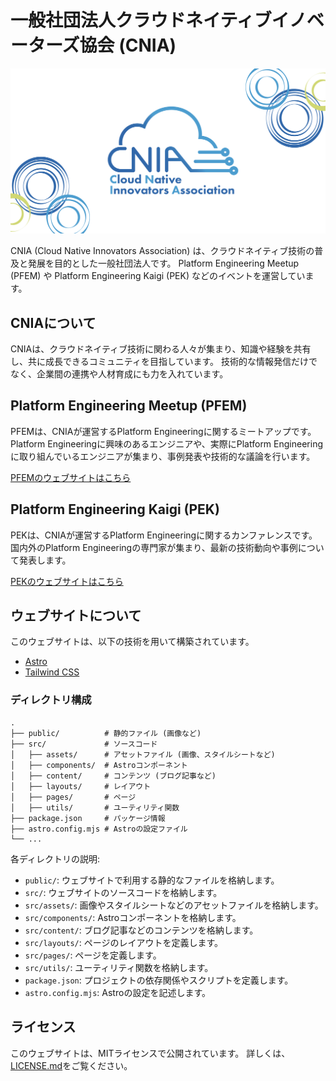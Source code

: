 # 一般社団法人クラウドネイティブイノベーターズ協会 (CNIA)

[![CNIA](public/cnia_ogp.png)](https://cnia.io)

CNIA (Cloud Native Innovators Association) は、クラウドネイティブ技術の普及と発展を目的とした一般社団法人です。
Platform Engineering Meetup (PFEM) や Platform Engineering Kaigi (PEK) などのイベントを運営しています。

## CNIAについて

CNIAは、クラウドネイティブ技術に関わる人々が集まり、知識や経験を共有し、共に成長できるコミュニティを目指しています。
技術的な情報発信だけでなく、企業間の連携や人材育成にも力を入れています。

## Platform Engineering Meetup (PFEM)

PFEMは、CNIAが運営するPlatform Engineeringに関するミートアップです。
Platform Engineeringに興味のあるエンジニアや、実際にPlatform Engineeringに取り組んでいるエンジニアが集まり、事例発表や技術的な議論を行います。

[PFEMのウェブサイトはこちら](https://cnia.io/pfem/)

## Platform Engineering Kaigi (PEK)

PEKは、CNIAが運営するPlatform Engineeringに関するカンファレンスです。
国内外のPlatform Engineeringの専門家が集まり、最新の技術動向や事例について発表します。

[PEKのウェブサイトはこちら](https://cnia.io/pek2024/)

## ウェブサイトについて

このウェブサイトは、以下の技術を用いて構築されています。

- [Astro](https://astro.build/)
- [Tailwind CSS](https://tailwindcss.com/)

### ディレクトリ構成

```
.
├── public/          # 静的ファイル (画像など)
├── src/             # ソースコード
│   ├── assets/      # アセットファイル (画像、スタイルシートなど)
│   ├── components/  # Astroコンポーネント
│   ├── content/     # コンテンツ (ブログ記事など)
│   ├── layouts/     # レイアウト
│   ├── pages/       # ページ
│   ├── utils/       # ユーティリティ関数
├── package.json     # パッケージ情報
├── astro.config.mjs # Astroの設定ファイル
└── ...
```

各ディレクトリの説明:

- `public/`: ウェブサイトで利用する静的なファイルを格納します。
- `src/`: ウェブサイトのソースコードを格納します。
- `src/assets/`: 画像やスタイルシートなどのアセットファイルを格納します。
- `src/components/`: Astroコンポーネントを格納します。
- `src/content/`: ブログ記事などのコンテンツを格納します。
- `src/layouts/`: ページのレイアウトを定義します。
- `src/pages/`: ページを定義します。
- `src/utils/`: ユーティリティ関数を格納します。
- `package.json`: プロジェクトの依存関係やスクリプトを定義します。
- `astro.config.mjs`: Astroの設定を記述します。

## ライセンス

このウェブサイトは、MITライセンスで公開されています。
詳しくは、[LICENSE.md](LICENSE.md)をご覧ください。

